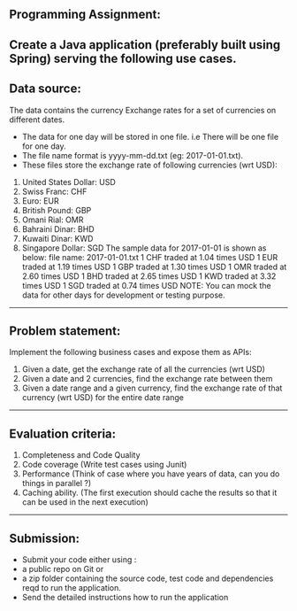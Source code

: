 Programming Assignment:
-----------------------
Create a Java application (preferably built using Spring) serving
the following use cases.
------------
Data source:
------------
The data contains the currency Exchange rates for a set of
currencies on different dates.
- The data for one day will be stored in one file. i.e There will be
one file for one day.
- The file name format is yyyy-mm-dd.txt (eg: 2017-01-01.txt).
- These files store the exchange rate of following currencies (wrt USD):
1. United States Dollar: USD
2. Swiss Franc: CHF
3. Euro: EUR
4. British Pound: GBP
5. Omani Rial: OMR
6. Bahraini Dinar: BHD
7. Kuwaiti Dinar: KWD
8. Singapore Dollar: SGD
The sample data for 2017-01-01 is shown as below:
file name: 2017-01-01.txt
1 CHF traded at 1.04 times USD
1 EUR traded at 1.19 times USD
1 GBP traded at 1.30 times USD
1 OMR traded at 2.60 times USD
1 BHD traded at 2.65 times USD
1 KWD traded at 3.32 times USD
1 SGD traded at 0.74 times USD
NOTE: You can mock the data for other days for development or
testing purpose.
-----------------
Problem statement:
-----------------
Implement the following business cases and expose them as APIs:
1) Given a date, get the exchange rate of all the currencies (wrt
USD)
2) Given a date and 2 currencies, find the exchange rate between
them
3) Given a date range and a given currency, find the exchange rate
of that currency (wrt USD) for the entire date range
--------------------
Evaluation criteria:
--------------------
1) Completeness and Code Quality
2) Code coverage (Write test cases using Junit)
3) Performance (Think of case where you have years of data, can you
do things in parallel ?)
4) Caching ability. (The first execution should cache the results so
that it can be used in the next execution)
------------
Submission:
------------
- Submit your code either using :
- a public repo on Git or
- a zip folder containing the source code,
test code and dependencies reqd to run the application.
- Send the detailed instructions how to run the application